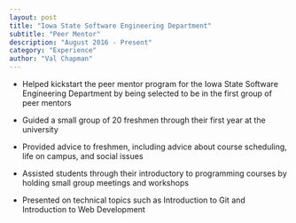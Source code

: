 ```yaml
---
layout: post
title: "Iowa State Software Engineering Department"
subtitle: "Peer Mentor"
description: "August 2016 - Present"
category: "Experience"
author: "Val Chapman"
---
```

<!-- Start Writing Below in Markdown -->
* Helped kickstart the peer mentor program for the Iowa State Software Engineering Department by being selected to be in the first group of peer mentors

* Guided a small group of 20 freshmen through their first year at the university

* Provided advice to freshmen, including advice about course scheduling, life on campus, and social issues

* Assisted students through their introductory to programming courses by holding small group meetings and workshops

* Presented on technical topics such as Introduction to Git and Introduction to Web Development

